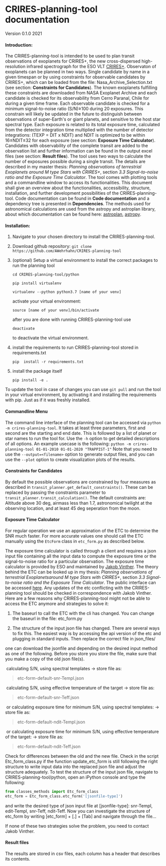 

# CRIRES-planning-tool documentation

Version 0.1.0 2021

#### Introduction:

The CRIRES-planning-tool is intended to be used to plan transit observations of exoplanets for CRIRES+, the new cross-dispersed high-resolution infrared spectrograph for the ESO VLT [CRIRES+](https://www.eso.org/sci/facilities/develop/instruments/crires_up.html). Observaton of exoplanets can be planned in two ways. Single candidate by name in a given timespan or by using constraints for observable candidates by CRIRES+, which can be loaded from the file: Nasa_Archive_Selection.txt (see section: **Constraints for Candidates**). The known exoplanets fulfilling these constraints are downloaded from NASA Exoplanet Archive and each candidate is checked for its observability from Cerro Paranal, Chile for during a given time frame. Each observable candidate is checked for a minimum signal-to-noise ratio (S/N)≥100 during 20 exposures. This constrain will likely be updated in the future to distinguish between observations of super-Earth's or giant planets, and sensitive to the host star spectral type. Each exposure is related to its total exposure time, calculated from the detector integration time multiplied with the number of detector integrations: (TEXP = DIT x NDIT) and NDIT is optimized to be within 16≤NDIT≤32 for each exposure (see section: **Exposure Time Calculator**). Candidates with observability of the complete transit are added to the observation list and further information can be found in the output excel files (see section: **Result files**). The tool uses two ways to calculate the number of exposures possible during a single transit. The details are described in my master thesis: *Planning observations of terrestrial Exoplanets around M type Stars with CRIRES+*, section *3.3 Signal-to-noise ratio and the Exposure Time Calculator*. The tool comes with plotting tools and a commandline window to access its functionalities. This document shall give an overview about the functionalities, accessibility, structure,  installation, and further development possibilities of the CRIRES-planning-tool. Code documentation can be found in **Code documentation** and a dependency tree is presented in **Dependencies**. The methods used for astronomical calculations are used from the astropy and astroplan library, about which documentation can be found here: [astroplan](https://astroplan.readthedocs.io/en/latest/), [astropy](https://docs.astropy.org/en/stable/).  



#### Installation:

1. Navigate to your chosen directory to install the CRIRES-planning-tool.

2. Download github repository: 
   `git clone https://github.com/AWehrhahn/CRIRES-planning-tool`

3. (optional) Setup a virtual environment to install the correct packages to run the planning tool

   `cd CRIRES-planning-tool/python`

   `pip install virtualenv`

   `virtualenv --python python3.7 [name of your venv]`

   activate your virtual environment:

   `source [name of your venv]/bin/activate`

   after you are done with running CRIRES-planning-tool use 

   `deactivate`

   to deactivate the virtual environment. 

4. install the requirements to run CRIRES-planning-tool stored in requirements.txt

   `pip  install -r requirements.txt`

5. install the package itself

    `pip install -e .`

   
To update the tool in case of changes you can use `git pull` and run the tool in your virtual environment, by activating it and installing the requirements with pip. Just as if it was freshly installed.

#### Commandline Menu
The command line interface of the planning tool can be accessed via `python -m crires-planning-tool`.
It takes at least three parameters, first and second are the starting and end date. This is followed by a list of planet or star names to run the tool for. Use the `-h` option to get detailed descriptions of all options. An example usecase is the following:
`python -m crires-planning-tool 01-01-2010 01-01-2020 "TRAPPIST-1"`
Note that you need to use the `--output=<filename>` option to generate output files, and you can use the `--plot` option to create visualization plots of the results.

#### Constraints for Candidates

By default the possible observations are constrained by four measures as described in `transit_planner.get_default_constraints()`. These can be replaced by passing the constraints parameter to `transit_planner.transit_calculation()`. The default constraints are: Altitude above 30 deg, airmass less than 1.7, 
astronomical twilight at the observing location, and at least 45 deg seperation from the moon.


#### Exposure Time Calculator

For regular operation we use an approximation of the ETC to determine the SNR much faster. For more accurate values one should call the ETC manually using the `EtcForm` class in `etc_form.py` as described below.

The exposure time calculator is called through a client and requires a json input file containing all the input data to compute the exposure time or the signal-to-noise ratio for a  particular observation. The exposure time calculator is provided by ESO and maintained by [Jakob Vinther](j.vinther@eso.org). The theory behind the ETC can be looked up in my thesis: *Planning observations of terrestrial Exoplanetsaround M type Stars with CRIRES+*, section *3.3 Signal-to-noise ratio and the Exposure Time Calculator*. The public interface can be accessed [here](https://etctestpub.eso.org/observing/etc/crires). Any updates of the etc conflicting with the CRIRES-planning tool should be checked in correspondence with Jakob Vinther. Here are a few reasons why CRIRES-planning-tool might not be able to access the ETC anymore and strategies to solve it:

1. The baseurl to call the ETC with the cli has changed. You can change the baseurl in the file: etc_form.py

2. The structure of the input json file has changed. There are several ways to fix this. The easiest way is by accessing the api version of the etc and plugging in standard inputs. Then replace the correct file in json_files/ 


one can download the jsonfile and depending on the desired input method as one of the following. Before you store you store the file, make sure that you make a copy of the old json file(s). 

​	calculating S/N, using spectral templates -> store file as: 

> etc-form-default-snr-Templ.json

​	calculating S/N, using effective temperature of the target -> store file as: 

> etc-form-default-snr-Teff.json

​	or calculating exposure time for minimum S/N, using spectral templates: -> store file as: 

> etc-form-default-ndit-Templ.json

​	or calculating exposure time for minimum S/N, using effective temperature of the target: -> store file as: 

>etc-form-default-ndit-Teff.json

Check for differences between the old and the new file. Check in the script Etc_form_class.py if the function update_etc_form is still following the right structure to write input data into the replaced json file and adjust the structure adequately. To test the structure of the input json file, navigate to CRIRES-planning-tool/python, open an iPython console and type the following:

```python
from classes_methods import Etc_form_class
etc_form = Etc_form_class.etc_form('[jsonfile-type]')
```

and write the desired type of json input file at [jsonfile-type]: snr-Templ, edit-Templ, snr-Teff, ndit-Teff. Now you can investigate the structure of etc_form by writing [etc_form] + [.] + [Tab] and navigate through the file... 

If none of these two strategies solve the problem, you need to contact Jakob Vinther.


#### Result files

The results are stored in csv files, each column has a header that describes its contents.
